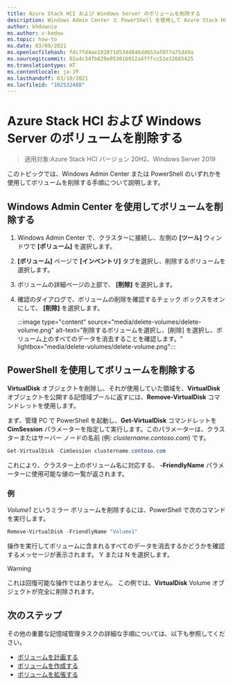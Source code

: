 ```yaml
---
title: Azure Stack HCI および Windows Server のボリュームを削除する
description: Windows Admin Center と PowerShell を使用して Azure Stack HCI および Windows Server のボリュームを削除する方法について説明します。
author: khdownie
ms.author: v-kedow
ms.topic: how-to
ms.date: 03/09/2021
ms.openlocfilehash: fdc7fd4ae102871d534d846dd653af077a75d49a
ms.sourcegitcommit: 02a4c34fb829e053016912a4fffcc51e32685425
ms.translationtype: HT
ms.contentlocale: ja-JP
ms.lasthandoff: 03/10/2021
ms.locfileid: "102532488"
---
```

# <a name="deleting-volumes-in-azure-stack-hci-and-windows-server"></a>Azure Stack HCI および Windows Server のボリュームを削除する

> 適用対象:Azure Stack HCI バージョン 20H2、Windows Server 2019

このトピックでは、Windows Admin Center または PowerShell のいずれかを使用してボリュームを削除する手順について説明します。

## <a name="delete-volumes-with-windows-admin-center"></a>Windows Admin Center を使用してボリュームを削除する

1. Windows Admin Center で、クラスターに接続し、左側の **[ツール]** ウィンドウで **[ボリューム]** を選択します。
2. **[ボリューム]** ページで **[インベントリ]** タブを選択し、削除するボリュームを選択します。
3. ボリュームの詳細ページの上部で、 **[削除]** を選択します。
4. 確認のダイアログで、ボリュームの削除を確認するチェック ボックスをオンにして、 **[削除]** を選択します。

   :::image type="content" source="media/delete-volumes/delete-volume.png" alt-text="削除するボリュームを選択し、[削除] を選択し、ボリューム上のすべてのデータを消去することを確認します。" lightbox="media/delete-volumes/delete-volume.png":::

## <a name="delete-volumes-with-powershell"></a>PowerShell を使用してボリュームを削除する

**VirtualDisk** オブジェクトを削除し、それが使用していた領域を、**VirtualDisk** オブジェクトを公開する記憶域プールに返すには、**Remove-VirtualDisk** コマンドレットを使用します。

まず、管理 PC で PowerShell を起動し、**Get-VirtualDisk** コマンドレットを **CimSession** パラメーターを指定して実行します。このパラメーターは、クラスターまたはサーバー ノードの名前 (例: *clustername.contoso.com*) です。

```PowerShell
Get-VirtualDisk -CimSession clustername.contoso.com
```

これにより、クラスター上のボリューム名に対応する、 **-FriendlyName** パラメーターに使用可能な値の一覧が返されます。

### <a name="example"></a>例

*Volume1* というミラー ボリュームを削除するには、PowerShell で次のコマンドを実行します。

```PowerShell
Remove-VirtualDisk -FriendlyName "Volume1"
```

操作を実行してボリュームに含まれるすべてのデータを消去するかどうかを確認するメッセージが表示されます。 Y または N を選択します。

   > [!WARNING]
   > これは回復可能な操作ではありません。 この例では、**VirtualDisk** Volume オブジェクトが完全に削除されます。

## <a name="next-steps"></a>次のステップ

その他の重要な記憶域管理タスクの詳細な手順については、以下も参照してください。

- [ボリュームを計画する](../concepts/plan-volumes.md)
- [ボリュームを作成する](create-volumes.md)
- [ボリュームを拡張する](extend-volumes.md)